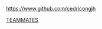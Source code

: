 
<!-- Give link to your github home page -->
<span id="github">https://www.github.com/cedricongjh</span>

<!-- Give your internal and external projects related to the module -->
<span id="projects">[TEAMMATES](https://github.com/TEAMMATES/teammates)</span>